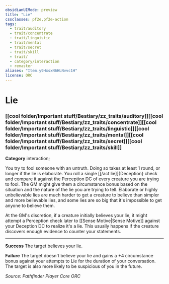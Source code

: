 ```yaml
---
obsidianUIMode: preview
title: "Lie"
cssclasses: pf2e,pf2e-action
tags:
  - trait/auditory
  - trait/concentrate
  - trait/linguistic
  - trait/mental
  - trait/secret
  - trait/skill
  - trait/
  - category/interaction
  - remaster
aliases: "Item.y9HxsxN6HLNvvc1H"
license: ORC
---
```

# Lie

### [[cool folder/Important stuff/Bestiary/zz_traits/auditory]][[cool folder/Important stuff/Bestiary/zz_traits/concentrate]][[cool folder/Important stuff/Bestiary/zz_traits/linguistic]][[cool folder/Important stuff/Bestiary/zz_traits/mental]][[cool folder/Important stuff/Bestiary/zz_traits/secret]][[cool folder/Important stuff/Bestiary/zz_traits/skill]]

**Category** interaction; 




You try to fool someone with an untruth. Doing so takes at least 1 round, or longer if the lie is elaborate. You roll a single [[/act lie]]{Deception} check and compare it against the Perception DC of every creature you are trying to fool. The GM might give them a circumstance bonus based on the situation and the nature of the lie you are trying to tell. Elaborate or highly unbelievable lies are much harder to get a creature to believe than simpler and more believable lies, and some lies are so big that it's impossible to get anyone to believe them.

At the GM's discretion, if a creature initially believes your lie, it might attempt a Perception check later to [[Sense Motive|Sense Motive]] against your Deception DC to realize it's a lie. This usually happens if the creature discovers enough evidence to counter your statements.

* * *

**Success** The target believes your lie.

**Failure** The target doesn't believe your lie and gains a +4 circumstance bonus against your attempts to Lie for the duration of your conversation. The target is also more likely to be suspicious of you in the future.

*Source: Pathfinder Player Core*
*ORC*